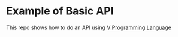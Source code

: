 # Example of Basic API
This repo shows how to do an API using [V Programming Language](https://github.com/vlang/v)
